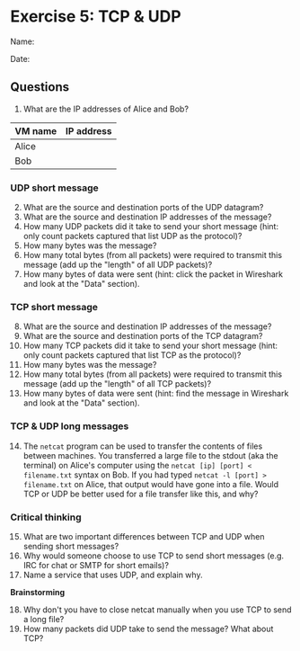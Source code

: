Exercise 5: TCP & UDP
==========================
Name:

Date:

Questions
-------------------

1. What are the IP addresses of Alice and Bob?

| VM name | IP address |
|---------|------------|
| Alice   |            |
| Bob     |            |


### UDP short message

2. What are the source and destination ports of the UDP datagram?
3. What are the source and destination IP addresses of the message?
4. How many UDP packets did it take to send your short message (hint: only count packets
   captured that list UDP as the protocol)?
5. How many bytes was the message?
6. How many total bytes (from all packets) were required to transmit this message (add up
   the "length" of all UDP packets)?
7. How many bytes of data were sent (hint: click the packet in Wireshark and look at the
   "Data" section).

### TCP short message
8. What are the source and destination IP addresses of the message?
9. What are the source and destination ports of the TCP datagram?
10. How many TCP packets did it take to send your short message (hint: only count packets
   captured that list TCP as the protocol)?
11. How many bytes was the message?
12. How many total bytes (from all packets) were required to transmit this message (add up
   the "length" of all TCP packets)?
13. How many bytes of data were sent (hint: find the message in Wireshark and look at the
"Data" section).

### TCP & UDP long messages

14. The `netcat` program can be used to transfer the contents of files between
   machines. You transferred a large file to the stdout (aka the terminal) on Alice's
   computer using the `netcat [ip] [port] < filename.txt` syntax on Bob. If you had typed
   `netcat -l [port] > filename.txt` on Alice, that output would have gone into a
   file. Would TCP or UDP be better used for a file transfer like this, and why?

### Critical thinking

15. What are two important differences between TCP and UDP when sending short messages?
16. Why would someone choose to use TCP to send short messages (e.g. IRC for chat
   or SMTP for short emails)?
17. Name a service that uses UDP, and explain why.


__Brainstorming__

18. Why don't you have to close netcat manually when you use TCP to send a long file?
19. How many packets did UDP take to send the message? What about TCP?
